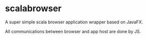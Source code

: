 scalabrowser
============

A super simple scala browser application wrapper based on JavaFX.

All communications between browser and app host are done by JS.
